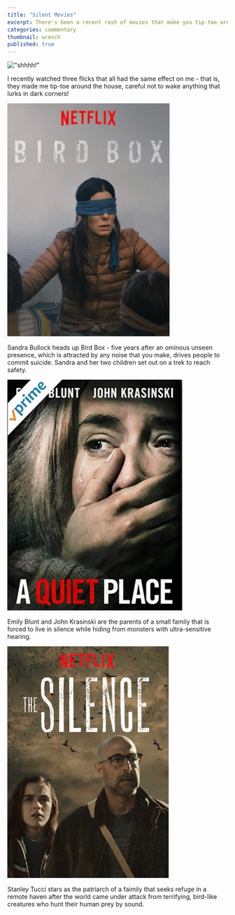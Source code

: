```yaml
---
title: "Silent Movies"
excerpt: There's been a recent rash of movies that make you tip-toe around the house after you watch them. 
categories: commentary
thumbnail: wrench
published: true
---
```


!["shhhh!"](/images/shhh.jpg)

I recently watched three flicks that all had the same effect on me - that is, they made me tip-toe around the house, careful not to wake anything that lurks in dark corners!

[!["Bird Box"](/images/bird_box.jpg)](https://www.imdb.com/title/tt2737304/)

Sandra Bullock heads up Bird Box - five years after an ominous unseen presence, which is attracted by any noise that you make, drives people to commit suicide. Sandra and her two children set out on a trek to reach safety. 

[!["A Quiet Place"](/images/quiet_place.jpg)](https://www.imdb.com/title/tt6644200/)

Emily Blunt and John Krasinski are the parents of a small family that is forced to live in silence while hiding from monsters with ultra-sensitive hearing.

[!["The Silence"](/images/silence.jpg)](https://www.imdb.com/title/tt7315484/)

Stanley Tucci stars as the patriarch of a faimily that seeks refuge in a remote haven after the world came under attack from terrifying, bird-like creatures who hunt their human prey by sound.

